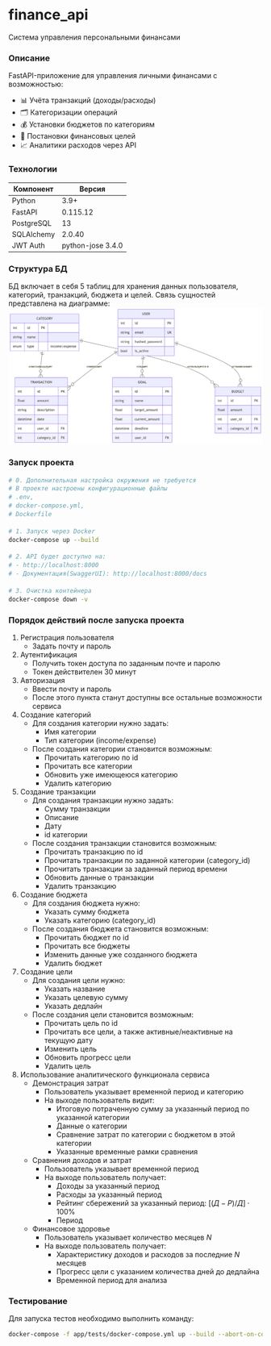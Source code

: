 # finance_api
Система управления персональными финансами

### Описание
FastAPI-приложение для управления личными финансами с возможностью:
- 📊 Учёта транзакций (доходы/расходы)
- 🗂 Категоризации операций
- 💰 Установки бюджетов по категориям
- 🎯 Постановки финансовых целей
- 📈 Аналитики расходов через API

### Технологии
| Компонент       | Версия    |
|-----------------|----------|
| Python          | 3.9+     |
| FastAPI         | 0.115.12 |
| PostgreSQL      | 13       |
| SQLAlchemy      | 2.0.40   |
| JWT Auth        | python-jose 3.4.0 |

### Структура БД
БД включает в себя 5 таблиц для хранения данных пользователя, категорий, транзакций, бюджета и целей.
Связь сущностей представлена на диаграмме: 
![ER.png](ER.png)

### Запуск проекта
```bash
# 0. Дополнительная настройка окружения не требуется
# В проекте настроены конфигурационные файлы 
# .env, 
# docker-compose.yml,
# Dockerfile

# 1. Запуск через Docker
docker-compose up --build

# 2. API будет доступно на:
# - http://localhost:8000
# - Документация(SwaggerUI): http://localhost:8000/docs

# 3. Очистка контейнера
docker-compose down -v
```

### Порядок действий после запуска проекта
1. Регистрация пользователя
    * Задать почту и пароль
2. Аутентификация 
    * Получить токен доступа по заданным почте и паролю
    * Токен действителен 30 минут
3. Авторизация
    * Ввести почту и пароль
    * После этого пункта станут доступны все остальные возможности сервиса
4. Создание категорий
    * Для создания категории нужно задать: 
      * Имя категории 
      * Тип категории (income/expense)
    * После создания категории становится возможным:
      * Прочитать категорию по id
      * Прочитать все категории
      * Обновить уже имеющеюся категорию
      * Удалить категорию
5. Создание транзакции
    * Для создания транзакции нужно задать:
      * Сумму транзакции
      * Описание
      * Дату
      * id категории
    * После создания транзакции становится возможным:
      * Прочитать транзакцию по id
      * Прочитать транзакции по заданной категории (category_id)
      * Прочитать транзакции за заданный период времени
      * Обновить данные о транзакции
      * Удалить транзакцию
6. Создание бюджета
   * Для создания бюджета нужно:
     * Указать сумму бюджета
     * Указать категорию (category_id)
   * После создания бюджета становится возможным:
     * Прочитать бюджет по id
     * Прочитать все бюджеты
     * Изменить данные уже созданного бюджета
     * Удалить бюджет
7. Создание цели
   * Для создания цели нужно:
     * Указать название
     * Указать целевую сумму
     * Указать дедлайн
   * После создания цели становится возможным:
     * Прочитать цель по id
     * Прочитать все цели, а также активные/неактивные на текущую дату
     * Изменить цель
     * Обновить прогресс цели
     * Удалить цель
8. Использование аналитического функционала сервиса
   * Демонстрация затрат
     * Пользователь указывает временной период и категорию
     * На выходе пользователь видит: 
       * Итоговую потраченную сумму за указанный период по указанной категории
       * Данные о категории
       * Сравнение затрат по категории с бюджетом в этой категории
       * Указанные временные рамки сравнения
   * Сравнения доходов и затрат
     * Пользователь указывает временной период
     * На выходе пользователь получает:
       * Доходы за указанный период
       * Расходы за указанный период
       * Рейтинг сбережений за указанный период: $[(Д - Р) / Д] \cdot 100\%$
       * Период
   * Финансовое здоровье
     * Пользователь указывает количество месяцев $N$
     * На выходе пользователь получает:
       * Характеристику доходов и расходов за последние $N$ месяцев
       * Прогресс цели с указанием количества дней до дедлайна
       * Временной период для анализа

### Тестирование
Для запуска тестов необходимо выполнить команду:
```bash
docker-compose -f app/tests/docker-compose.yml up --build --abort-on-container-exit
```